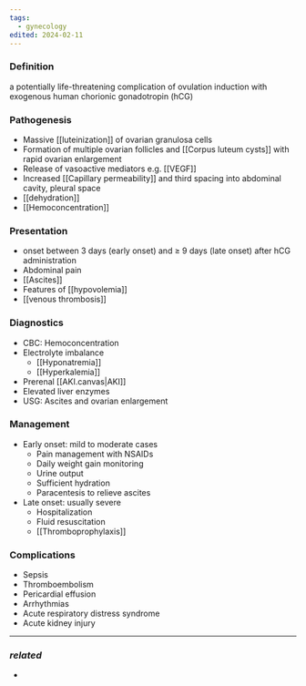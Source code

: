 ```yaml
---
tags:
  - gynecology
edited: 2024-02-11
---
```

### Definition
 a potentially life-threatening complication of ovulation induction with exogenous human chorionic gonadotropin (hCG)

### Pathogenesis
- Massive [[luteinization]] of ovarian granulosa cells
- Formation of multiple ovarian follicles and [[Corpus luteum cysts]] with rapid ovarian enlargement
- Release of vasoactive mediators e.g. [[VEGF]] 
- Increased [[Capillary permeability]] and third spacing into abdominal cavity, pleural space
- [[dehydration]]
- [[Hemoconcentration]]

### Presentation
- onset between 3 days (early onset) and ≥ 9 days (late onset) after hCG administration
- Abdominal pain
- [[Ascites]]
- Features of [[hypovolemia]] 
- [[venous thrombosis]]

### Diagnostics
- CBC: Hemoconcentration
- Electrolyte imbalance
	- [[Hyponatremia]]
	- [[Hyperkalemia]]
- Prerenal [[AKI.canvas|AKI]]
- Elevated liver enzymes
- USG: Ascites and ovarian enlargement

### Management
- Early onset: mild to moderate cases
	- Pain management with NSAIDs
	- Daily weight gain monitoring 
	- Urine output
	- Sufficient hydration
	- Paracentesis to relieve ascites
- Late onset: usually severe
	- Hospitalization
	- Fluid resuscitation
	- [[Thromboprophylaxis]] 

### Complications
- Sepsis
- Thromboembolism
- Pericardial effusion
- Arrhythmias
- Acute respiratory distress syndrome
- Acute kidney injury

---
### *related*
- 